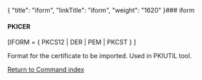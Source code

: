 {
    "title": "iform",
    "linkTitle": "iform",
    "weight": "1620"
}### <span id="iform"></span>iform

#### PKICER

\[IFORM = { PKCS12 | DER | PEM | PKCST } \]

Format for the certificate to be imported. Used in PKIUTIL tool.

[Return to Command index](../../)
